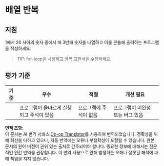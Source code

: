 <!--
CO_OP_TRANSLATOR_METADATA:
{
  "original_hash": "8b2381170bd0fd2870f5889bb8620f02",
  "translation_date": "2025-08-23T22:45:54+00:00",
  "source_file": "2-js-basics/4-arrays-loops/assignment.md",
  "language_code": "ko"
}
-->
# 배열 반복

## 지침

1에서 20 사이의 숫자 중에서 매 3번째 숫자를 나열하고 이를 콘솔에 출력하는 프로그램을 작성하세요.

> TIP: for-loop을 사용하고 반복 표현식을 수정하세요.

## 평가 기준

| 기준     | 우수                                    | 적절                     | 개선 필요                      |
| -------- | --------------------------------------- | ------------------------ | ------------------------------ |
|          | 프로그램이 올바르게 실행되고 주석이 있음 | 프로그램에 주석이 없음   | 프로그램이 미완성 또는 버그 있음 |

**면책 조항**:  
이 문서는 AI 번역 서비스 [Co-op Translator](https://github.com/Azure/co-op-translator)를 사용하여 번역되었습니다. 정확성을 위해 최선을 다하고 있으나, 자동 번역에는 오류나 부정확성이 포함될 수 있습니다. 원본 문서의 원어 버전이 권위 있는 출처로 간주되어야 합니다. 중요한 정보에 대해서는 전문적인 인간 번역을 권장합니다. 이 번역 사용으로 인해 발생하는 오해나 잘못된 해석에 대해 책임을 지지 않습니다.